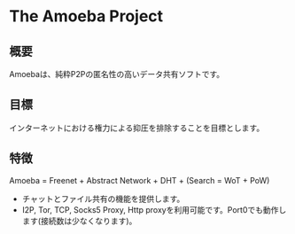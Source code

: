 # The Amoeba Project

## 概要

Amoebaは、純粋P2Pの匿名性の高いデータ共有ソフトです。

## 目標

インターネットにおける権力による抑圧を排除することを目標とします。

## 特徴

Amoeba = Freenet + Abstract Network + DHT + (Search = WoT + PoW)

 * チャットとファイル共有の機能を提供します。
 * I2P, Tor, TCP, Socks5 Proxy, Http proxyを利用可能です。Port0でも動作します(接続数は少なくなります)。
